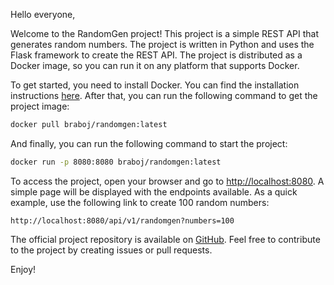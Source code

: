 Hello everyone,

Welcome to the RandomGen project! This project is a simple REST API that
generates random numbers. The project is written in Python and uses the
Flask framework to create the REST API. The project is distributed as a
Docker image, so you can run it on any platform that supports Docker.

To get started, you need to install Docker. You can find the installation
instructions [here](https://docs.docker.com/engine/install/). After that, 
you can run the following command to get the project image:

```bash
docker pull braboj/randomgen:latest
```

And finally, you can run the following command to start the project:

```bash
docker run -p 8080:8080 braboj/randomgen:latest
```

To access the project, open your browser and go to 
[http://localhost:8080](http://localhost:8080). A simple page will be 
displayed with the endpoints available. As a quick example, use the 
following link to create 100 random numbers:

```text
http://localhost:8080/api/v1/randomgen?numbers=100
```

The official project repository is available on 
[GitHub](https://github.com/braboj/randomgen). Feel free to contribute to the
project by creating issues or pull requests.

Enjoy!
